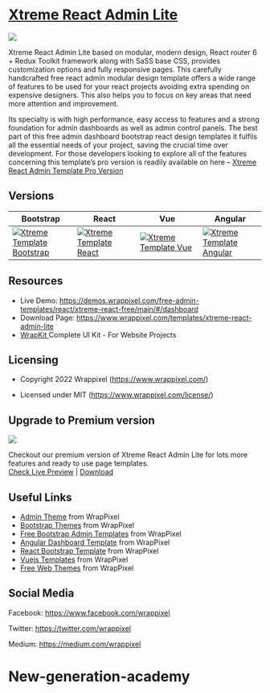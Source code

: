 <!-- Heading of Template -->
<h1>
  <a href="https://demos.wrappixel.com/free-admin-templates/react/xtreme-react-free/main/#/dashboard">Xtreme React Admin Lite</a>
</h1>

<!-- Main image of Template -->
<a target="_blank" href="https://www.wrappixel.com/wp-content/uploads/edd/2020/04/xtreme-react-admin-lite-y.jpg">
  <img src="https://www.wrappixel.com/wp-content/uploads/edd/2020/04/xtreme-react-admin-lite-y.jpg" />
</a>

<!-- Description of Template -->
<p>
  Xtreme React Admin Lite based on modular, modern design, React router 6 + Redux Toolkit framework along with SaSS base CSS, provides customization options and fully responsive pages. This  carefully handcrafted free react admin modular design template offers a wide range of features to be used for your react projects avoiding extra spending on expensive designers. This also helps you to focus on key areas that need more attention and improvement.
</p>

<p>
  Its specialty is with high performance, easy access to features and a strong foundation for admin dashboards as well as admin control panels. The best part of this free admin dashboard bootstrap react design templates it fulfils all the essential needs of your project, saving the crucial time over development. For those developers looking to explore all of the features concerning this template’s pro version is readily available on here – <a href="https://www.wrappixel.com/templates/xtreme-react-redux-admin/">Xtreme React Admin Template Pro Version</a>
</p>

<!-- Versions of Template -->
<h2><a id="user-content-versions" class="anchor" aria-hidden="true" href="#versions"></a>Versions</h2>
<table>
<thead>
<tr>
<th>Bootstrap</th>
<th>React</th>
<th>Vue</th>
<th>Angular</th>
</tr>
</thead>
<tbody>
<tr>
<td>
  <a href="https://www.wrappixel.com/templates/xtremeadmin/" rel="nofollow" width="150px">
    <img src="https://www.wrappixel.com/wp-content/uploads/edd/2020/04/xtreme-bootstrap-admin-y.jpg" alt="Xtreme Template  Bootstrap" style="max-width:150px;">
  </a>
</td>
<td>
  <a href="https://www.wrappixel.com/templates/xtreme-react-redux-admin/" rel="nofollow" width="150px">
    <img src="https://www.wrappixel.com/wp-content/uploads/edd/2020/04/xtreme-react-admin-template-y.jpg" alt="Xtreme Template  React" style="max-width:150px;">
  </a>
</td>
<td>
  <a href="https://www.wrappixel.com/templates/xtreme-vuesax-admin-pro/" rel="nofollow" width="150px">
    <img src="https://www.wrappixel.com/wp-content/uploads/edd/2020/04/xtreme-vuesax-admin-y.jpg" alt="Xtreme Template  Vue" style="max-width:150px;">
  </a>
</td>
  <td>
  <a href="https://www.wrappixel.com/templates/xtreme-angular-admin/" rel="nofollow" width="150px">
    <img src="https://www.wrappixel.com/wp-content/uploads/edd/2020/04/xtreme-angular-admin-y.jpg" alt="Xtreme Template  Angular" style="max-width:150px;">
  </a>
</td>
</tr>
</tbody>
</table>

<!-- Resources of Template -->
<h2>Resources</h2>
<ul>
<li>  
  Live Demo: <a href="https://demos.wrappixel.com/free-admin-templates/react/xtreme-react-free/main/#/dashboard" rel="nofollow">https://demos.wrappixel.com/free-admin-templates/react/xtreme-react-free/main/#/dashboard</a>
</li>
<li>
    Download Page: <a href="https://www.wrappixel.com/templates/xtreme-react-admin-lite" rel="nofollow">
  https://www.wrappixel.com/templates/xtreme-react-admin-lite</a>
</li>
<li>
    <a href="https://www.wrappixel.com/templates/wrapkit/#demos" rel="nofollow">WrapKit </a>Complete UI Kit - For Website Projects
</li>
</ul>

<!-- Licensing of Template -->
<h2>Licensing</h2>
<ul>
  <li>
    <p>Copyright 2022 Wrappixel (<a href="https://www.wrappixel.com/" rel="nofollow">https://www.wrappixel.com/</a>)</p>
  </li>
  <li>
    <p>Licensed under MIT (<a href="https://www.wrappixel.com/license/">https://www.wrappixel.com/license/</a>)</p>
  </li>
</ul>

<!-- Upgrade to Premium version of Template -->
<h2>Upgrade to Premium version</h2>
<a target="_blank" href="https://www.wrappixel.com/templates/xtreme-react-redux-admin/">
  <img src="https://www.wrappixel.com/wp-content/uploads/edd/2020/04/xtreme-react-admin-template-y.jpg" />
</a>
<p>
   Checkout our premium version of Xtreme React Admin Lite for lots more features and ready to use page templates.<br>
   <a href="https://demos.wrappixel.com/premium-admin-templates/react/xtreme-react/main/authentication/login">Check Live Preview</a> | <a href="https://www.wrappixel.com/templates/xtreme-react-redux-admin/">Download</a>
</p>

<!-- Useful Links of Template -->
<h2>Useful Links</h2>
<ul>
<li><a href="https://www.wrappixel.com/templates/category/admin-template/">Admin Theme</a> from WrapPixel</li>
<li><a href="https://www.wrappixel.com/">Bootstrap Themes</a> from WrapPixel</li>
<li><a href="https://www.wrappixel.com/templates/category/bootstrap-admin-templates/">Free Bootstrap Admin Templates</a> from WrapPixel</li>
<li><a href="https://www.wrappixel.com/templates/category/angular-templates/">Angular Dashboard Template</a> from WrapPixel</li>
<li><a href="https://www.wrappixel.com/templates/category/react-templates/">React Bootstrap Template</a> from WrapPixel</li>
<li><a href="https://www.wrappixel.com/templates/category/vuejs-templates/">Vuejs Templates</a> from WrapPixel</li>
<li><a href="https://www.wrappixel.com/templates/category/free-templates/">Free Web Themes</a> from WrapPixel</li>
</ul>

<!-- Social Media of Wrappixel -->
<h2>Social Media</h2>
<p>Facebook: <a href="https://www.facebook.com/wrappixel">https://www.facebook.com/wrappixel</a></p>
<p>Twitter: <a href="https://twitter.com/wrappixel">https://twitter.com/wrappixel</a></p>
<p>Medium: <a href="https://medium.com/wrappixel">https://medium.com/wrappixel</a></p>


<!-- Demo of Template -->
<!-- <h2>Demo</h2>
<ul>
<li><a href="https://wrappixel.com/demos/free-admin-templates/xtreme-reactadmin-lite/main/#/dashboard" rel="nofollow">Start page</a></li>
<li><a href="https://wrappixel.com/demos/free-admin-templates/xtreme-reactadmin-lite/main/#/alert" rel="nofollow">Alert page</a></li>
<li><a href="https://wrappixel.com/demos/free-admin-templates/xtreme-reactadmin-lite/main/#/badge" rel="nofollow">Badge page </a></li>
<li><a href="https://wrappixel.com/demos/free-admin-templates/xtreme-reactadmin-lite/main/#/button" rel="nofollow">Button Page</a></li>
<li><a href="https://wrappixel.com/demos/free-admin-templates/xtreme-reactadmin-lite/main/#/card" rel="nofollow">Card page</a></li>
</ul> -->

<!-- <a href="https://wrappixel.com/demos/free-admin-templates/xtreme-reactadmin-lite/main/#/dashboard" rel="nofollow">View More</a> -->

<!-- Quick start of Template -->
<!-- <h2>Quick start</h2>
<ul>
<li><code>npm install</code></li>
<li>Clone the repo: <code>git clone https://github.com/wrappixel/xtreme-react-lite.git</code>.</li>
<li><a href="https://github.com/wrappixel/xtreme-react-lite/archive/master.zip">Download from Github</a>.</li>
<li><a href="https://www.wrappixel.com/templates/xtreme-react-admin-lite/#demos" rel="nofollow">Download from Wrappixel</a>.</li>
</ul> -->


<!-- Older Content -->
<!-- <h3>React Version of Xtreme admin, you can use it for your personal project, Footer backlink required, it must be redirect to our wrappixel.com</h3> -->

<!-- Check the live preview : -->

<!-- <a href="https://wrappixel.com/demos/free-admin-templates/xtreme-reactadmin-lite/landingpage/">Demo </a> -->
# New-generation-academy
